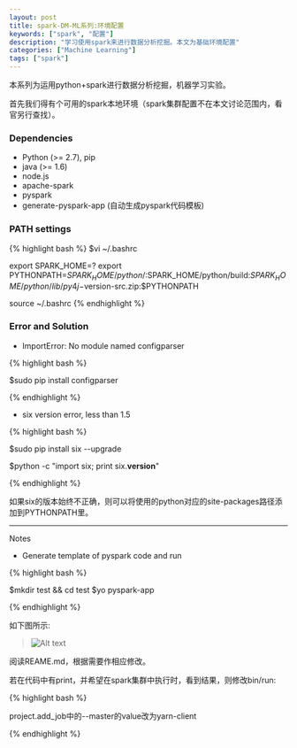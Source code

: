 ```yaml
---
layout: post
title: spark-DM-ML系列:环境配置
keywords: ["spark", "配置"]
description: "学习使用spark来进行数据分析挖掘。本文为基础环境配置"
categories: ["Machine Learning"]
tags: ["spark"]
---
```


本系列为运用python+spark进行数据分析挖掘，机器学习实验。

首先我们得有个可用的spark本地环境（spark集群配置不在本文讨论范围内，看官另行查找）。

### Dependencies

- Python (>= 2.7), pip
- java (>= 1.6)
- node.js
- apache-spark
- pyspark
- generate-pyspark-app (自动生成pyspark代码模板)

### PATH settings

{% highlight bash %}
$vi ~/.bashrc

export SPARK_HOME=?
export PYTHONPATH=$SPARK_HOME/python/:$SPARK_HOME/python/build:$SPARK_HOME/python/lib/py4j-$version-src.zip:$PYTHONPATH

source ~/.bashrc
{% endhighlight %}


### Error and Solution

- ImportError: No module named configparser

{% highlight bash %}

$sudo pip install configparser

{% endhighlight %}

- six version error, less than 1.5

{% highlight bash %}

$sudo pip install six --upgrade

$python -c "import six; print six.__version__"

{% endhighlight %}

如果six的版本始终不正确，则可以将使用的python对应的site-packages路径添加到PYTHONPATH里。

-----

Notes

- Generate template of pyspark code and run

{% highlight bash %}

$mkdir test && cd test
$yo pyspark-app

{% endhighlight %}

如下图所示:

> ![Alt text](https://raw.githubusercontent.com/followyourheart/followyourheart.github.io/master/images/2015-11-19-spark-dm-ml-series-env-config-1.png)

阅读REAME.md，根据需要作相应修改。

若在代码中有print，并希望在spark集群中执行时，看到结果，则修改bin/run:

{% highlight bash %}

project.add_job中的--master的value改为yarn-client

{% endhighlight %}
